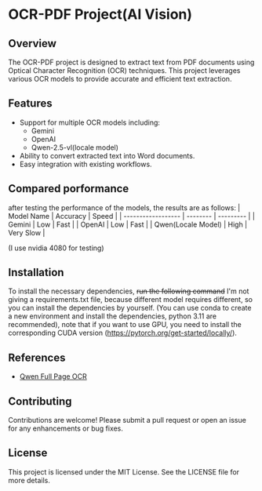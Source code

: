 # OCR-PDF Project(AI Vision)

## Overview
The OCR-PDF project is designed to extract text from PDF documents using Optical Character Recognition (OCR) techniques. This project leverages various OCR models to provide accurate and efficient text extraction.

## Features
- Support for multiple OCR models including:
  - Gemini
  - OpenAI
  - Qwen-2.5-vl(locale model)
- Ability to convert extracted text into Word documents.
- Easy integration with existing workflows.

## Compared porformance

after testing the performance of the models, the results are as follows:
| Model Name         | Accuracy | Speed     |
| ------------------ | -------- | --------- |
| Gemini             | Low      | Fast      |
| OpenAI             | Low      | Fast      |
| Qwen(Locale Model) | High     | Very Slow |

(I use nvidia 4080 for testing)

## Installation
To install the necessary dependencies, ~~run the following command~~ I'm not giving a requirements.txt file, because different model requires different, so you can install the dependencies by yourself. (You can use conda to create a new environment and install the dependencies, python 3.11 are recommended), note that if you want to use GPU, you need to install the corresponding CUDA version (https://pytorch.org/get-started/locally/).

## References
- [Qwen Full Page OCR](https://github.com/QwenLM/Qwen2.5-VL/blob/main/cookbooks/ocr.ipynb)

## Contributing
Contributions are welcome! Please submit a pull request or open an issue for any enhancements or bug fixes.

## License
This project is licensed under the MIT License. See the LICENSE file for more details.
